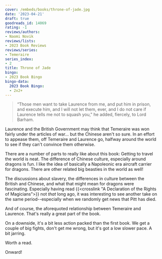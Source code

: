 ```yaml
---
cover: /embeds/books/throne-of-jade.jpg
date: '2023-04-21'
draft: true
goodreads_id: 14069
rating: -1
reviews/authors:
- Naomi Novik
reviews/lists:
- 2023 Book Reviews
reviews/series:
- Temeraire
series_index:
- 2
title: Throne of Jade
bingo:
- 2023 Book Bingo
bingo-data:
  2023 Book Bingo:
  - 2x2+
---
```

> “Those men want to take Laurence from me, and put him in prison, and execute him, and I will not let them, ever, and I do not care if Laurence tells me not to squash you," he added, fiercely, to Lord Barham.

Laurence and the British Government may think that Temeraire was won fairly under the articles of war... but the Chinese aren't so sure. In an effort to appease them, off Temeraire and Laurence go, halfway around the world to see if they can't convince them otherwise. 

There are a number of parts to really like about this book: Getting to travel the world is neat. The difference of Chinese culture, especially around dragons is fun. I like the idea of basically a Napoleonic era aircraft carrier for dragons. There are other related big beasties in the world as well! 

The discussions about slavery, the differences in culture between the British and Chinese, and what that might mean for dragons were fascinating. Especially having read {{<crosslink "A Declaration of the Rights of Magicians">}} not *that* long ago, it was interesting to see another take on the same period--especially when we randomly get news that Pitt has died. 

And of course, the aforequoted relationship between Temeraire and Laurence. That's really a great part of the book. 

On a downside, it's a bit less action packed than the first book. We get a couple of big fights, don't get me wrong, but it's got a low slower pace. A bit jarring.

Worth a read. 

Onward!

<!--more-->